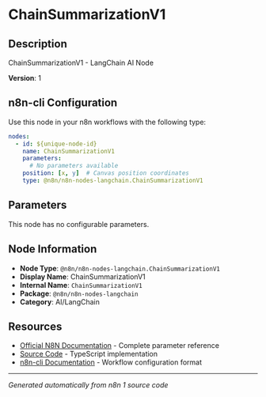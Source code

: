 # ChainSummarizationV1

## Description

ChainSummarizationV1 - LangChain AI Node

**Version**: 1

## n8n-cli Configuration

Use this node in your n8n workflows with the following type:

```yaml
nodes:
  - id: ${unique-node-id}
    name: ChainSummarizationV1
    parameters:
      # No parameters available
    position: [x, y]  # Canvas position coordinates
    type: @n8n/n8n-nodes-langchain.ChainSummarizationV1
```

## Parameters

This node has no configurable parameters.

## Node Information

- **Node Type**: `@n8n/n8n-nodes-langchain.ChainSummarizationV1`
- **Display Name**: ChainSummarizationV1
- **Internal Name**: `ChainSummarizationV1`
- **Package**: `@n8n/n8n-nodes-langchain`
- **Category**: AI/LangChain

## Resources

- [Official N8N Documentation](https://docs.n8n.io/integrations/builtin/cluster-nodes/root-nodes/n8n-nodes-langchain.chainsummarizationv1/) - Complete parameter reference
- [Source Code](https://github.com/n8n-io/n8n/blob/master/packages/@n8n/nodes-langchain/nodes/chains/ChainSummarization/V1/ChainSummarizationV1.node.ts) - TypeScript implementation
- [n8n-cli Documentation](https://github.com/edenreich/n8n-cli) - Workflow configuration format

---
*Generated automatically from n8n 1 source code*
